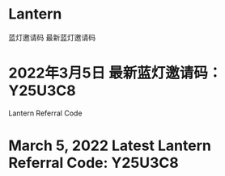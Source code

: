 # Lantern

蓝灯邀请码 最新蓝灯邀请码
# 2022年3月5日 最新蓝灯邀请码：Y25U3C8


Lantern Referral Code
# March 5, 2022 Latest Lantern Referral Code: Y25U3C8
